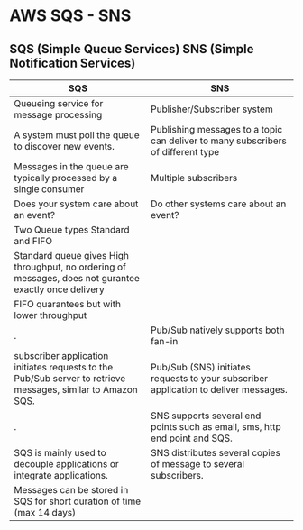 # AWS SQS - SNS 

## SQS (Simple Queue Services) SNS (Simple Notification Services)

SQS  | SNS
---- | -----
Queueing service for message processing | Publisher/Subscriber system
A system must poll the queue to discover new events. | Publishing messages to a topic can deliver to many subscribers of different type
Messages in the queue are typically processed by a single consumer | Multiple subscribers
Does your system care about an event? | Do other systems care about an event?
Two Queue types Standard and FIFO | 
Standard queue gives High throughput, no ordering of messages, does not gurantee exactly once delivery | 
FIFO quarantees but with lower throughput |
. | Pub/Sub natively supports both fan-in
subscriber application initiates requests to the Pub/Sub server to retrieve messages, similar to Amazon SQS. | Pub/Sub (SNS) initiates requests to your subscriber application to deliver messages.
. | SNS supports several end points such as email, sms, http end point and SQS. 
SQS is mainly used to decouple applications or integrate applications. | SNS distributes several copies of message to several subscribers.
Messages can be stored in SQS for short duration of time (max 14 days) | 




